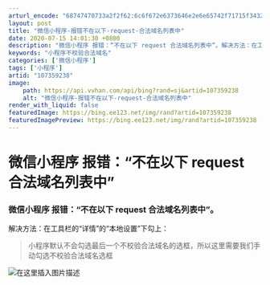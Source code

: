 ```yaml
---
arturl_encode: "68747470733a2f2f62:6c6f672e6373646e2e6e65742f71715f34323734303739372f:61727469636c652f64657461696c732f313037333539323338"
layout: post
title: "微信小程序-报错不在以下-request-合法域名列表中"
date: 2020-07-15 14:01:30 +0800
description: "微信小程序 报错：“不在以下 request 合法域名列表中”。解决方法：在工具栏的“详情”的“本地"
keywords: "小程序不校验合法域名"
categories: ['微信小程序']
tags: ['小程序']
artid: "107359238"
image:
    path: https://api.vvhan.com/api/bing?rand=sj&artid=107359238
    alt: "微信小程序-报错不在以下-request-合法域名列表中"
render_with_liquid: false
featuredImage: https://bing.ee123.net/img/rand?artid=107359238
featuredImagePreview: https://bing.ee123.net/img/rand?artid=107359238
---
```


# 微信小程序 报错：“不在以下 request 合法域名列表中”

### 微信小程序 报错：“不在以下 request 合法域名列表中”。

解决方法：在工具栏的“详情”的“本地设置”下勾上：

> 小程序默认不会勾选最后一个不校验合法域名的选框，所以这里需要我们手动勾选不校验合法域名选框

![在这里插入图片描述](https://i-blog.csdnimg.cn/blog_migrate/cdbeb5365187ffd33437acb6b5d86c5f.png)